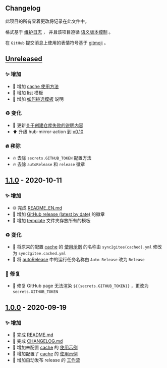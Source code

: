 ## Changelog

此项目的所有显着更改将记录在此文件中。

格式基于 [维护日志](https://keepachangelog.com/zh-CN/1.0.0/) ，
并且该项目遵循 [语义版本控制](https://semver.org/spec/v2.0.0.html) 。

在 `GitHub` 提交消息上使用的表情符号基于 [gitmoji](https://gitmoji.carloscuesta.me/) 。

## [Unreleased]

### ✨ 增加

- 📝 增加 [cache 使用方法](./README.md#actionscache-的使用方法)
- 🔧 增加 [list](./template/sync2gitee.list.yml) 模板
- 📝 增加 [如何挑选模板](./README.md#如何挑选模板) 说明

### ♻️ 变化

- 💬 更新[关于创建仓库失败的说明内容](./README.md##gitee-无法创建-xxx-仓库如何解决)
- ⬆️ 升级 hub-mirror-action 到 [v0.10](https://github.com/marketplace/actions/hub-mirror-action)

### 🔥 移除

- 🔥 去除 `secrets.GITHUB_TOKEN` 配置方法
- 🔥 去除 `autoRelease` 和 `release` 徽章

## [1.1.0] - 2020-10-11

### ✨ 增加

- 🌐 完成 [README_EN.md](./README_EN.md)
- 📝 增加 [GitHub release (latest by date)](https://img.shields.io/github/v/release/yi-Xu-0100/hub-mirror) 的徽章
- 🍱 增加 [template](./template) 文件夹存放所有的模板

### ♻️ 变化

- 🚚 将原来的配置 [cache](./README.md#cache_path可选) 的 [使用示例](</yi-Xu-0100/hub-mirror/blob/v1.0.0/.github/workflows/sync2gitee(cached).yml>) 的名称由 `sync2gitee(cached).yml` 修改为 `sync2gitee.cached.yml`
- 🔧 将 [autoRelease](/yi-Xu-0100/hub-mirror/blob/v1.0.0/.github/workflows/autoRelease.yml) 中的运行任务名称由 `Auto Release` 改为 `Release`

### 🐛 修复

- 🐛 修复 GitHub page 无法渲染 `${{secrets.GITHUB_TOKEN}}` ，更改为 `secrets.GITHUB_TOKEN`

## [1.0.0] - 2020-09-19

### ✨ 增加

- 📝 完成 [README.md](./README.md)
- 📝 完成 [CHANGELOG.md](./CHANGELOG.md)
- 🔧 增加未配置 [cache](./README.md#cache_path可选) 的 [使用示例](./.github/workflows/sync2gitee.yml)
- 🔧 增加配置了 [cache](./README.md#cache_path可选) 的 [使用示例](<./.github/workflows/sync2gitee(cached).yml>)
- 👷 增加自动发布 release 的 [工作流](./.github/workflows/autoRelease.yml)

[unreleased]: https://github.com/olivierlacan/keep-a-changelog/compare/v1.1.0...HEAD
[1.1.0]: https://github.com/mindsers/changelog-reader-action/compare/v1.0.0
[1.0.0]: https://github.com/mindsers/changelog-reader-action/compare/v1.0.0
